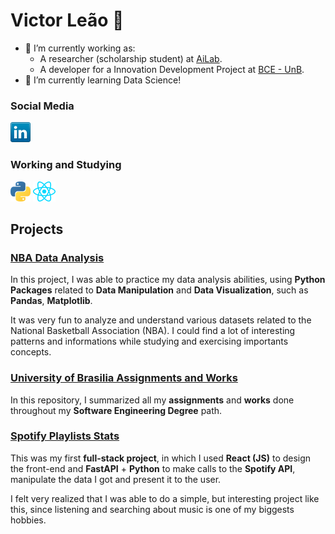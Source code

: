 # Victor Leão 🐍

- 🔭 I’m currently working as:
  - A researcher (scholarship student) at [AiLab](https://ailab.unb.br/).
  - A developer for a Innovation Development Project at [BCE - UnB](https://bce.unb.br/).
- 🌱 I’m currently learning Data Science!

### Social Media

[![LinkedIn](./linkedin.png)]([https://www.linkedin.com/in/hussainweb/](https://www.linkedin.com/in/victor-leaoo/))

### Working and Studying

<a href="https://www.python.org/" title="Python"><img src="./python.png" /></a>
<a href="https://reactjs.org/" title="React"><img src="./react.png" /></a>

## Projects

### [NBA Data Analysis](https://github.com/victorleaoo/NBA-Data-Science-Project)
  In this project, I was able to practice my data analysis abilities, using **Python Packages** related to **Data Manipulation** and **Data Visualization**, such as **Pandas**, **Matplotlib**.

  It was very fun to analyze and understand various datasets related to the National Basketball Association (NBA). I could find a lot of interesting patterns and informations while studying and exercising importants concepts.

### [University of Brasilia Assignments and Works](https://github.com/victorleaoo/UnB-Software)
  In this repository, I summarized all my **assignments** and **works** done throughout my **Software Engineering Degree** path.

### [Spotify Playlists Stats](https://github.com/victorleaoo/Spotify-Playlists-WebApp)
  This was my first **full-stack project**, in which I used **React (JS)** to design the front-end and **FastAPI** + **Python** to make calls to the **Spotify API**, manipulate the data I got and present it to the user.

  I felt very realized that I was able to do a simple, but interesting project like this, since listening and searching about music is one of my biggests hobbies.
